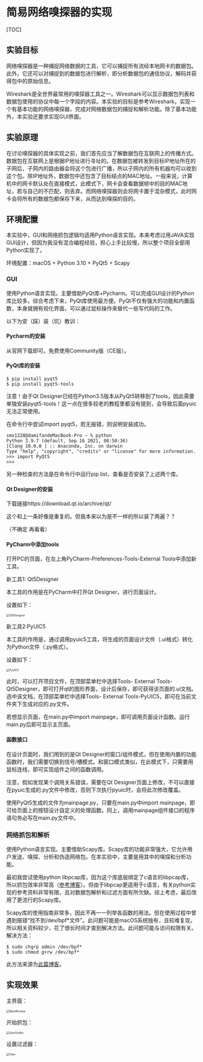 # 简易网络嗅探器的实现

[TOC]

## 实验目标

网络嗅探器是一种捕捉网络数据的工具，它可以捕捉所有流经本地网卡的数据包。此外，它还可以对捕捉到的数据包进行解析，即分析数据包的通信协议，解码并获得包中的原始信息。

Wireshark是全世界最常用的嗅探器工具之一。Wireshark可以显示数据包列表和数据包使用的协议中每一个字段的内容。本实验的目标是参考Wireshark，实现一个有基本功能的网络嗅探器，完成对网络数据包的捕捉和解析功能。除了基本功能外，本实验还要求实现GUI界面。



## 实验原理

在讨论嗅探器的具体实现之前，我们首先应当了解数据包在互联网上的传播方式。数据包在互联网上是根据IP地址进行寻址的。在数据包被转发到目标IP地址所在的子网后，子网内的路由器会将这个包进行广播，所以子网内的所有机器均可以收到这个包。除IP地址外，数据包中还包含了目标结点的MAC地址。一般来说，计算机中的网卡默认处在直接模式，此模式下，网卡会查看数据帧中的目的MAC地址，若与自己的不匹配，则丢弃。而网络嗅探器则会将网卡置于混杂模式，此时网卡会将所有的数据包都保存下来，从而达到嗅探的目的。



## 环境配置

本实验中，GUI和网络抓包逻辑均适用Python语言实现。本来考虑过用JAVA实现GUI设计，但因为我没有混合编程经验，担心上手比较慢，所以整个项目全部用Python实现了。

环境配置：macOS + Python 3.10 + PyQt5 + Scapy

### GUI

使用Python语言实现。主要借助PyQt库+Pycharm。可以完成GUI设计的Python库比较多，综合考虑下来，PyQt库使用最方便。PyQt不仅有强大的功能和内置函数，本身就拥有视化界面，可以通过鼠标操作来替代一些写代码的工作。

以下为安（踩）装（坑）教训：

#### Pycharm的安装

从官网下载即可。免费使用Community版（CE版）。

#### PyQt库的安装

```
$ pip install pyqt5
$ pip install pyqt5-tools
```

注意！由于Qt Designer已经在Python3.5版本从PyQt5转移到了tools，因此需要单独安装pyqt5-tools！这一点在很多较老的教程里都没有提到，会导致后面pyuic无法正常使用。

在命令行中尝试import pyqt5，若无报错，则说明安装成功。

```
smx1228@damifandeMacBook-Pro ~ % python
Python 3.9.7 (default, Sep 16 2021, 08:50:36) 
[Clang 10.0.0 ] :: Anaconda, Inc. on darwin
Type "help", "copyright", "credits" or "license" for more information.
>>> import PyQt5
>>> 
```

另一种检查的方法是在命令行中运行pip list，查看是否安装了上述两个库。

#### Qt Designer的安装

下载链接https://download.qt.io/archive/qt/

这个和上一条好像是重复的。但我本来以为是不一样的所以装了两遍？？

（不确定 再看看）

#### PyCharm中添加tools

打开PC的页面，在左上角PyCharm-Preferences-Tools-External Tools中添加新工具。

新工具1: Qt5Designer

本工具的作用是在PyCharm中打开Qt Designer，进行页面设计。

设置如下：

<img src="./docs/Qt5Designer.png" alt="Qt5Designer" style="zoom:50%;" />

新工具2:PyUIC5

本工具的作用是，通过调用pyuic5工具，将生成的页面设计文件（.ui格式）转化为Python文件（.py格式）。

设置如下：

<img src="./docs/PyUIC5.png" alt="PyUIC5" style="zoom:50%;" />

此时，可以打开项目文件，在顶部菜单栏中选择Tools- External Tools-Qt5Designer，即可打开qt的图形界面，设计后保存，即可获得该页面的.ui文档。选中该文档，在顶部菜单栏中选择Tools- External Tools-PyUIC5，即可在当前文件夹下生成对应的.py文件。

若想显示页面，在main.py中import mainpage，即可调用页面设计函数。运行main.py后即可显示主页面。

#### 函数接口

在设计页面时，我们用到的是Qt Designer的窗口/组件模式，但在使用内置的功能函数时，我们需要切换到信号/槽模式。和窗口模式类似，在此模式下，只需要用鼠标连线，即可实现组件之间的函数调用。

注意，假如发现某个调用关系错误，需要在Qt Designer页面上修改，不可以直接在pyuic生成的.py文件中修改，否则下次执行pyuic时，会将此次修改覆盖。

使用PyQt5生成的文件为mainpage.py，只要在main.py中import mainpage，即可给页面上的按钮设计自定义的处理函数。同上，调用mainpage组件接口的程序语句务必写在main.py文件中。

### 网络抓包和解析

使用Python语言实现。主要借助Scapy库。Scapy库的功能非常强大，它允许用户发送、嗅探、分析和伪造网络包。在本实验中，主要是用其中的嗅探和分析功能。

最初我尝试使用python libpcap库，因为这个库底层绑定了c语言的libpcap库，所以抓包效率非常高（[参考博客](https://blog.csdn.net/MacwinWin/article/details/110223128)）。但由于libpcap更适用于c语言，有关python实现的参考资料非常有限，且对数据包解析和过滤方面有所欠缺。综上考虑，最后改用了更流行的Scapy库。

Scapy库的使用指南非常多，因此不再一一列举各函数的用法。但在使用过程中曾遇到报错“找不到/dev/bpf*文件”。此问题可能是macOS系统独有，且较难复现，所以相关资料较少，花了很长时间才查到解决方法。此问题可能与访问权限有关。解决方法：

```
$ sudo chgrp admin /dev/bpf*
$ sudo chmod g+rw /dev/bpf*
```

此方法来源为[此篇博客](https://blog.csdn.net/qq_34319090/article/details/79810310)。

## 实现效果

主界面：

<img src="./docs/MainWindow.png" alt="MainWindow" style="zoom:50%;" />

开始抓包：

<img src="./docs/StartSniffer.png" alt="StartSniffer" style="zoom:50%;" />

设置过滤器：

<img src="./docs/Filter.png" alt="Filter" style="zoom:50%;" />
